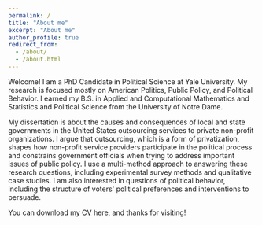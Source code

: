 ```yaml
---
permalink: /
title: "About me"
excerpt: "About me"
author_profile: true
redirect_from: 
  - /about/
  - /about.html
---
```


Welcome! I am a PhD Candidate in Political Science at Yale University. My research is focused mostly on American Politics, Public Policy, and Political Behavior. I earned my B.S. in Applied and Computational Mathematics and Statistics and Political Science from the University of Notre Dame.

My dissertation is about the causes and consequences of local and state governments in the United States outsourcing services to private non-profit organizations. I argue that outsourcing, which is a form of privatization, shapes how non-profit service providers participate in the political process and constrains government officials when trying to address important issues of public policy. I use a multi-method approach to answering these research questions, including experimental survey methods and qualitative case studies. I am also interested in questions of political behavior, including the structure of voters' political preferences and interventions to persuade.

You can download my [CV](https://nottone.github.io/files/Ottone_Nicholas_CV.pdf) here, and thanks for visiting!